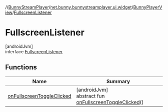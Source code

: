 //[BunnyStreamPlayer](../../../../index.md)/[net.bunny.bunnystreamplayer.ui.widget](../../index.md)/[BunnyPlayerView](../index.md)/[FullscreenListener](index.md)

# FullscreenListener

[androidJvm]\
interface [FullscreenListener](index.md)

## Functions

| Name | Summary |
|---|---|
| [onFullscreenToggleClicked](on-fullscreen-toggle-clicked.md) | [androidJvm]<br>abstract fun [onFullscreenToggleClicked](on-fullscreen-toggle-clicked.md)() |